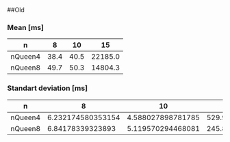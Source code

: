 ##Old

### Mean [ms]

| n       | 8    | 10   | 15      | 
|---------|------|------|---------| 
| nQueen4 | 38.4 | 40.5 | 22185.0 | 
| nQueen8 | 49.7 | 50.3 | 14804.3 | 


### Standart deviation [ms]

| n       | 8                 | 10                | 15                 | 
|---------|-------------------|-------------------|--------------------| 
| nQueen4 | 6.232174580353154 | 4.588027898781785 | 529.9288631505176  | 
| nQueen8 | 6.84178339323893  | 5.119570294468081 | 245.84509350401933 | 